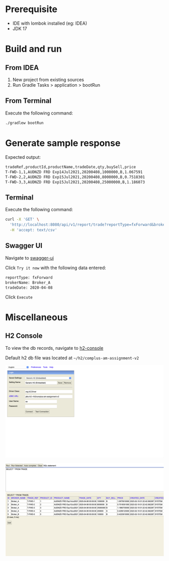 # Prerequisite

* IDE with lombok installed (eg: IDEA)
* JDK 17

# Build and run

## From IDEA

1. New project from existing sources
2. Run Gradle Tasks > application > bootRun

## From Terminal

Execute the following command:

```bash
./gradlew bootRun
```

# Generate sample response

Expected output:

```
tradeRef,productId,productName,tradeDate,qty,buySell,price
T-FWD-1,1,AUDNZD FRD Exp14Jul2021,20200408,1000000,B,1.067591
T-FWD-2,2,AUDNZD FRD Exp15Jul2021,20200408,8000000,B,0.7518301
T-FWD-3,3,AUDNZD FRD Exp15Jul2021,20200408,25000000,B,1.186073
```

## Terminal

Execute the following command:

```bash
curl -X 'GET' \
  'http://localhost:8080/api/v1/report/trade?reportType=fxForward&brokerName=Broker_A&tradeDate=2020-04-08' \
  -H 'accept: text/csv'
```

## Swagger UI

Navigate to [swagger-ui](http://localhost:8080/api/swagger-ui/index.html#/trade-report-controller/getCsvTradeReport)

Click `Try it now` with the following data entered:

```
reportType: fxForward
brokerName: Broker_A
tradeDate: 2020-04-08
```

Click `Execute`

# Miscellaneous

## H2 Console

To view the db records, navigate to [h2-console](http://localhost:8080/api/h2-console/)

Default h2 db file was located at `~/h2/complus-am-assignment-v2`

![h2-console-login](./docs/SCR-20230219-mds.png)

![h2-console-records](./docs/SCR-20230219-mfb.png)
